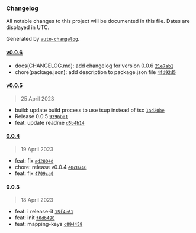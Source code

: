 ### Changelog

All notable changes to this project will be documented in this file. Dates are displayed in UTC.

Generated by [`auto-changelog`](https://github.com/CookPete/auto-changelog).

#### [v0.0.6](https://github.com/binghuis/toy-hammer/compare/v0.0.5...v0.0.6)

- docs(CHANGELOG.md): add changelog for version 0.0.6 [`21e7ab1`](https://github.com/binghuis/toy-hammer/commit/21e7ab1241c94811819c2cfbc64fe0a9e8f7fcee)
- chore(package.json): add description to package.json file [`4fd92d5`](https://github.com/binghuis/toy-hammer/commit/4fd92d576274a239d79d72ca1a8839e50de948e5)

#### [v0.0.5](https://github.com/binghuis/toy-hammer/compare/0.0.4...v0.0.5)

> 25 April 2023

- build: update build process to use tsup instead of tsc [`1ad20be`](https://github.com/binghuis/toy-hammer/commit/1ad20be8f3841ae9847b0cbafa081fa6883d6f25)
- Release 0.0.5 [`9296be1`](https://github.com/binghuis/toy-hammer/commit/9296be1cb05dc2cb0860031b758f7c8ff475e65a)
- feat: update readme [`d5b4b14`](https://github.com/binghuis/toy-hammer/commit/d5b4b1419fe927b0e8cd7cc3e2145a4f5860e999)

#### [0.0.4](https://github.com/binghuis/toy-hammer/compare/0.0.3...0.0.4)

> 19 April 2023

- feat: fix [`ad2804d`](https://github.com/binghuis/toy-hammer/commit/ad2804d93b0bda48c52a1b7b21f86718b69d20ce)
- chore: release v0.0.4 [`e0c0746`](https://github.com/binghuis/toy-hammer/commit/e0c07461598b3d1e8d42f2a771c7522c3267ff01)
- feat: fix [`4709ca0`](https://github.com/binghuis/toy-hammer/commit/4709ca0831ba823407054991e492b43ff05e7d0c)

#### 0.0.3

> 18 April 2023

- feat: i release-it [`15f4e61`](https://github.com/binghuis/toy-hammer/commit/15f4e614bfbcd8e2ea81b00182fe873f2624cd52)
- feat: init [`f0db490`](https://github.com/binghuis/toy-hammer/commit/f0db49057f08ba0aefefe45a30d46f3cec4a6166)
- feat: mapping-keys [`c894459`](https://github.com/binghuis/toy-hammer/commit/c89445909d2489ee6add79f91a4a7274ba7f4cb5)
